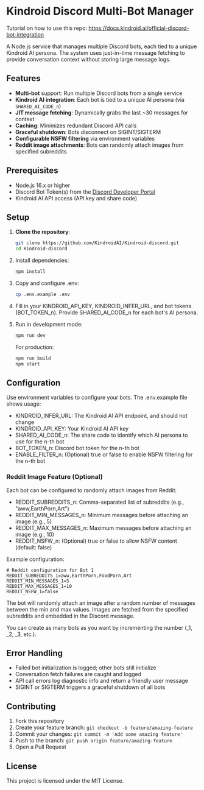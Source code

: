 # Kindroid Discord Multi-Bot Manager

Tutorial on how to use this repo: https://docs.kindroid.ai/official-discord-bot-integration

A Node.js service that manages multiple Discord bots, each tied to a unique Kindroid AI persona. The system uses just-in-time message fetching to provide conversation context without storing large message logs.

## Features

- **Multi-bot** support: Run multiple Discord bots from a single service
- **Kindroid AI integration**: Each bot is tied to a unique AI persona (via `SHARED_AI_CODE_n`)
- **JIT message fetching**: Dynamically grabs the last ~30 messages for context
- **Caching**: Minimizes redundant Discord API calls
- **Graceful shutdown**: Bots disconnect on SIGINT/SIGTERM
- **Configurable NSFW filtering** via environment variables
- **Reddit image attachments**: Bots can randomly attach images from specified subreddits

## Prerequisites

- Node.js 16.x or higher
- Discord Bot Token(s) from the [Discord Developer Portal](https://discord.com/developers/applications)
- Kindroid AI API access (API key and share code)

## Setup

1. **Clone the repository**:

   ```bash
   git clone https://github.com/KindroidAI/Kindroid-discord.git
   cd Kindroid-discord
   ```

2. Install dependencies:

   ```bash
   npm install
   ```

3. Copy and configure .env:

   ```bash
   cp .env.example .env
   ```

4. Fill in your KINDROID_API_KEY, KINDROID_INFER_URL, and bot tokens (BOT_TOKEN_n).
   Provide SHARED_AI_CODE_n for each bot's AI persona.

5. Run in development mode:

   ```bash
   npm run dev
   ```

   For production:

   ```bash
   npm run build
   npm start
   ```

## Configuration

Use environment variables to configure your bots. The .env.example file shows usage:

- KINDROID_INFER_URL: The Kindroid AI API endpoint, and should not change
- KINDROID_API_KEY: Your Kindroid AI API key
- SHARED_AI_CODE_n: The share code to identify which AI persona to use for the n-th bot
- BOT_TOKEN_n: Discord bot token for the n-th bot
- ENABLE_FILTER_n: (Optional) true or false to enable NSFW filtering for the n-th bot

### Reddit Image Feature (Optional)

Each bot can be configured to randomly attach images from Reddit:

- REDDIT_SUBREDDITS_n: Comma-separated list of subreddits (e.g., "aww,EarthPorn,Art")
- REDDIT_MIN_MESSAGES_n: Minimum messages before attaching an image (e.g., 5)
- REDDIT_MAX_MESSAGES_n: Maximum messages before attaching an image (e.g., 10)
- REDDIT_NSFW_n: (Optional) true or false to allow NSFW content (default: false)

Example configuration:
```env
# Reddit configuration for Bot 1
REDDIT_SUBREDDITS_1=aww,EarthPorn,FoodPorn,Art
REDDIT_MIN_MESSAGES_1=5
REDDIT_MAX_MESSAGES_1=10
REDDIT_NSFW_1=false
```

The bot will randomly attach an image after a random number of messages between the min and max values. Images are fetched from the specified subreddits and embedded in the Discord message.

You can create as many bots as you want by incrementing the number (\_1, \_2, \_3, etc.).

## Error Handling

- Failed bot initialization is logged; other bots still initialize
- Conversation fetch failures are caught and logged
- API call errors log diagnostic info and return a friendly user message
- SIGINT or SIGTERM triggers a graceful shutdown of all bots

## Contributing

1. Fork this repository
2. Create your feature branch: `git checkout -b feature/amazing-feature`
3. Commit your changes: `git commit -m 'Add some amazing feature'`
4. Push to the branch: `git push origin feature/amazing-feature`
5. Open a Pull Request

## License

This project is licensed under the MIT License.
